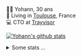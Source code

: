 <p>
  👨🏻 <bold>Yohann</bold>, 30 ans<br/>
  💼 Living in <a href="https://www.google.com/maps?q=toulouse">Toulouse</a>, France<br/>
  💻 CTO at <a href="https://trayvisor.com/">Trayvisor</a><br/>
</p>

<a href="https://github.com/anuraghazra/github-readme-stats"><img align="center" src="https://github-readme-stats-dviw-8taegaswk-yohann84ls-projects.vercel.app//api?username=yohann84L&show_icons=true&include_all_commits=true" alt="Yohann's github stats" /> </a>


<details>
  <summary>Some stats ...</summary><br/>
  

<!--START_SECTION:waka-->
![Code Time](http://img.shields.io/badge/Code%20Time-1%2C286%20hrs%2052%20mins-blue)

![Profile Views](http://img.shields.io/badge/Profile%20Views-1-blue)

**🐱 My GitHub Data** 

> 📦 441.0 kB Used in GitHub's Storage 
 > 
> 🏆 446 Contributions in the Year 2025
 > 
> 🚫 Not Opted to Hire
 > 
> 📜 26 Public Repositories 
 > 
> 🔑 21 Private Repositories 
 > 
**I'm an Early 🐤** 

```text
🌞 Morning                27554 commits       ███████░░░░░░░░░░░░░░░░░░   29.57 % 
🌆 Daytime                53998 commits       ██████████████░░░░░░░░░░░   57.95 % 
🌃 Evening                11483 commits       ███░░░░░░░░░░░░░░░░░░░░░░   12.32 % 
🌙 Night                  145 commits         ░░░░░░░░░░░░░░░░░░░░░░░░░   00.16 % 
```
📅 **I'm Most Productive on Wednesday** 

```text
Monday                   17959 commits       █████░░░░░░░░░░░░░░░░░░░░   19.27 % 
Tuesday                  17506 commits       █████░░░░░░░░░░░░░░░░░░░░   18.79 % 
Wednesday                19058 commits       █████░░░░░░░░░░░░░░░░░░░░   20.45 % 
Thursday                 18917 commits       █████░░░░░░░░░░░░░░░░░░░░   20.30 % 
Friday                   18007 commits       █████░░░░░░░░░░░░░░░░░░░░   19.32 % 
Saturday                 674 commits         ░░░░░░░░░░░░░░░░░░░░░░░░░   00.72 % 
Sunday                   1059 commits        ░░░░░░░░░░░░░░░░░░░░░░░░░   01.14 % 
```


📊 **This Week I Spent My Time On** 

```text
🕑︎ Time Zone: Europe/Paris

💬 Programming Languages: 
Image (svg)              12 hrs 17 mins      █████████████░░░░░░░░░░░░   53.35 % 
HTTP Request             8 hrs 43 mins       █████████░░░░░░░░░░░░░░░░   37.88 % 
Other                    2 hrs 1 min         ██░░░░░░░░░░░░░░░░░░░░░░░   08.76 % 

🔥 Editors: 
Zed                      18 hrs 44 mins      ████████████████████░░░░░   81.39 % 
Figma                    2 hrs 48 mins       ███░░░░░░░░░░░░░░░░░░░░░░   12.21 % 
Zoom                     45 mins             █░░░░░░░░░░░░░░░░░░░░░░░░   03.33 % 
Postman                  42 mins             █░░░░░░░░░░░░░░░░░░░░░░░░   03.08 % 

💻 Operating System: 
Mac                      23 hrs 1 min        █████████████████████████   100.00 % 
```

**I Mostly Code in Python** 

```text
Python                   25 repos            █████████████░░░░░░░░░░░░   53.19 % 
Jupyter Notebook         4 repos             ██░░░░░░░░░░░░░░░░░░░░░░░   08.51 % 
JavaScript               3 repos             ██░░░░░░░░░░░░░░░░░░░░░░░   06.38 % 
HTML                     2 repos             █░░░░░░░░░░░░░░░░░░░░░░░░   04.26 % 
Shell                    1 repo              █░░░░░░░░░░░░░░░░░░░░░░░░   02.13 % 
```




 Last Updated on 22/06/2025 00:46:31 UTC
<!--END_SECTION:waka-->
